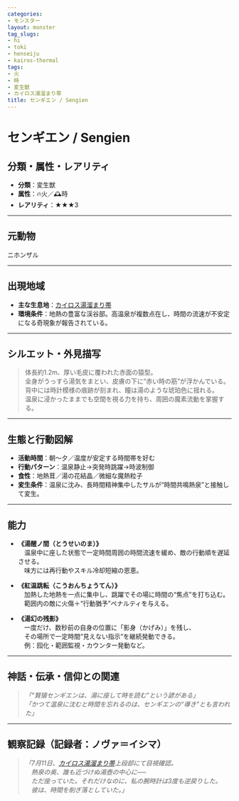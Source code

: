 ```yaml
---
categories:
- モンスター
layout: monster
tag_slugs:
- hi
- toki
- henseiju
- kairos-thermal
tags:
- 火
- 時
- 変生獣
- カイロス湯溜まり帯
title: センギエン / Sengien
---
```


# センギエン / Sengien

## 分類・属性・レアリティ

* **分類**：変生獣  
* **属性**：🔥火／🕰時  
* **レアリティ**：★★★3

---

## 元動物

ニホンザル

---

## 出現地域

* **主な生息地**：[カイロス湯溜まり帯](../place/kairos_thermal.md)  
* **環境条件**：地熱の豊富な渓谷部。高温泉が複数点在し、時間の流速が不安定になる奇現象が報告されている。

---

## シルエット・外見描写

> 体長約1.2m、厚い毛皮に覆われた赤面の猿型。  
> 全身がうっすら湯気をまとい、皮膚の下に“赤い時の筋”が浮かんでいる。  
> 背中には時計模様の痕跡が刻まれ、瞳は湯のような琥珀色に揺れる。  
> 温泉に浸かったままでも空間を視る力を持ち、周囲の魔素流動を掌握する。

---

## 生態と行動図解

* **活動時間**：朝～夕／温度が安定する時間帯を好む  
* **行動パターン**：温泉静止→突発時跳躍→時波制御  
* **食性**：地熱茸／湯の花結晶／微細な魔熱粒子  
* **変生条件**：温泉に沈み、長時間精神集中したサルが“時間共鳴熱泉”と接触して変生。

---

## 能力

* **《湯醒ノ間（とうせいのま）》**  
　温泉中に座した状態で一定時間周囲の時間流速を緩め、敵の行動順を遅延させる。  
　味方には再行動やスキル冷却短縮の恩恵。

* **《紅温跳転（こうおんちょうてん）》**  
　加熱した地熱を一点に集中し、跳躍でその場に時間の“焦点”を打ち込む。  
　範囲内の敵に火傷＋“行動猶予”ペナルティを与える。

* **《湯幻の残影》**  
　一度だけ、数秒前の自身の位置に「影身（かげみ）」を残し、  
　その場所で一定時間“見えない指示”を継続発動できる。  
　例：囮化・範囲監視・カウンター発動など。

---

## 神話・伝承・信仰との関連

> *「“賢猿センギエンは、湯に座して時を読む”という諺がある」*  
> *「かつて温泉に沈むと時間を忘れるのは、センギエンの“導き”とも言われた」*

---

## 観察記録（記録者：ノヴァ＝イシマ）

> *「7月11日、[カイロス湯溜まり帯](../place/kairos_thermal.md)上段部にて目視確認。  
　熱泉の奥、誰も近づけぬ湯壺の中心に──  
　ただ座っていた。それだけなのに、私の腕時計は3度も逆戻りした。  
　彼は、時間を削ぎ落としていた。」*